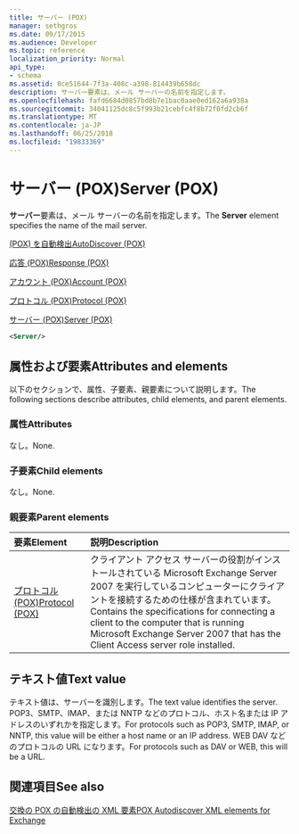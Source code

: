 ```yaml
---
title: サーバー (POX)
manager: sethgros
ms.date: 09/17/2015
ms.audience: Developer
ms.topic: reference
localization_priority: Normal
api_type:
- schema
ms.assetid: 0ce51644-7f3a-408c-a398-814439b658dc
description: サーバー要素は、メール サーバーの名前を指定します。
ms.openlocfilehash: fafd6684d0857bd8b7e1bac0aae0ed162a6a938a
ms.sourcegitcommit: 34041125dc8c5f993b21cebfc4f8b72f0fd2cb6f
ms.translationtype: MT
ms.contentlocale: ja-JP
ms.lasthandoff: 06/25/2018
ms.locfileid: "19833369"
---
```

# <a name="server-pox"></a><span data-ttu-id="f4a43-103">サーバー (POX)</span><span class="sxs-lookup"><span data-stu-id="f4a43-103">Server (POX)</span></span>

<span data-ttu-id="f4a43-104">**サーバー**要素は、メール サーバーの名前を指定します。</span><span class="sxs-lookup"><span data-stu-id="f4a43-104">The **Server** element specifies the name of the mail server.</span></span> 
  
[<span data-ttu-id="f4a43-105">(POX) を自動検出</span><span class="sxs-lookup"><span data-stu-id="f4a43-105">AutoDiscover (POX)</span></span>](autodiscover-pox.md)
  
[<span data-ttu-id="f4a43-106">応答 (POX)</span><span class="sxs-lookup"><span data-stu-id="f4a43-106">Response (POX)</span></span>](response-pox.md)
  
[<span data-ttu-id="f4a43-107">アカウント (POX)</span><span class="sxs-lookup"><span data-stu-id="f4a43-107">Account (POX)</span></span>](account-pox.md)
  
[<span data-ttu-id="f4a43-108">プロトコル (POX)</span><span class="sxs-lookup"><span data-stu-id="f4a43-108">Protocol (POX)</span></span>](protocol-pox.md)
  
[<span data-ttu-id="f4a43-109">サーバー (POX)</span><span class="sxs-lookup"><span data-stu-id="f4a43-109">Server (POX)</span></span>](server-pox.md)
  
```xml
<Server/>
```

## <a name="attributes-and-elements"></a><span data-ttu-id="f4a43-110">属性および要素</span><span class="sxs-lookup"><span data-stu-id="f4a43-110">Attributes and elements</span></span>

<span data-ttu-id="f4a43-111">以下のセクションで、属性、子要素、親要素について説明します。</span><span class="sxs-lookup"><span data-stu-id="f4a43-111">The following sections describe attributes, child elements, and parent elements.</span></span>
  
### <a name="attributes"></a><span data-ttu-id="f4a43-112">属性</span><span class="sxs-lookup"><span data-stu-id="f4a43-112">Attributes</span></span>

<span data-ttu-id="f4a43-113">なし。</span><span class="sxs-lookup"><span data-stu-id="f4a43-113">None.</span></span>
  
### <a name="child-elements"></a><span data-ttu-id="f4a43-114">子要素</span><span class="sxs-lookup"><span data-stu-id="f4a43-114">Child elements</span></span>

<span data-ttu-id="f4a43-115">なし。</span><span class="sxs-lookup"><span data-stu-id="f4a43-115">None.</span></span>
  
### <a name="parent-elements"></a><span data-ttu-id="f4a43-116">親要素</span><span class="sxs-lookup"><span data-stu-id="f4a43-116">Parent elements</span></span>

|<span data-ttu-id="f4a43-117">**要素**</span><span class="sxs-lookup"><span data-stu-id="f4a43-117">**Element**</span></span>|<span data-ttu-id="f4a43-118">**説明**</span><span class="sxs-lookup"><span data-stu-id="f4a43-118">**Description**</span></span>|
|:-----|:-----|
|[<span data-ttu-id="f4a43-119">プロトコル (POX)</span><span class="sxs-lookup"><span data-stu-id="f4a43-119">Protocol (POX)</span></span>](protocol-pox.md) <br/> |<span data-ttu-id="f4a43-120">クライアント アクセス サーバーの役割がインストールされている Microsoft Exchange Server 2007 を実行しているコンピューターにクライアントを接続するための仕様が含まれています。</span><span class="sxs-lookup"><span data-stu-id="f4a43-120">Contains the specifications for connecting a client to the computer that is running Microsoft Exchange Server 2007 that has the Client Access server role installed.</span></span>  <br/> |
   
## <a name="text-value"></a><span data-ttu-id="f4a43-121">テキスト値</span><span class="sxs-lookup"><span data-stu-id="f4a43-121">Text value</span></span>

<span data-ttu-id="f4a43-122">テキスト値は、サーバーを識別します。</span><span class="sxs-lookup"><span data-stu-id="f4a43-122">The text value identifies the server.</span></span> <span data-ttu-id="f4a43-123">POP3、SMTP、IMAP、または NNTP などのプロトコル、ホスト名または IP アドレスのいずれかを指定します。</span><span class="sxs-lookup"><span data-stu-id="f4a43-123">For protocols such as POP3, SMTP, IMAP, or NNTP, this value will be either a host name or an IP address.</span></span> <span data-ttu-id="f4a43-124">WEB DAV などのプロトコルの URL になります。</span><span class="sxs-lookup"><span data-stu-id="f4a43-124">For protocols such as DAV or WEB, this will be a URL.</span></span>
  
## <a name="see-also"></a><span data-ttu-id="f4a43-125">関連項目</span><span class="sxs-lookup"><span data-stu-id="f4a43-125">See also</span></span>



[<span data-ttu-id="f4a43-126">交換の POX の自動検出の XML 要素</span><span class="sxs-lookup"><span data-stu-id="f4a43-126">POX Autodiscover XML elements for Exchange</span></span>](pox-autodiscover-xml-elements-for-exchange.md)

